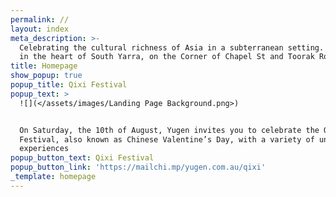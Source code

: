 ```yaml
---
permalink: //
layout: index
meta_description: >-
  Celebrating the cultural richness of Asia in a subterranean setting. Located
  in the heart of South Yarra, on the Corner of Chapel St and Toorak Road.
title: Homepage
show_popup: true
popup_title: Qixi Festival
popup_text: >
  ![](</assets/images/Landing Page Background.png>)


  On Saturday, the 10th of August, Yugen invites you to celebrate the Qixi
  Festival, also known as Chinese Valentine’s Day, with a variety of unique
  experiences
popup_button_text: Qixi Festival
popup_button_link: 'https://mailchi.mp/yugen.com.au/qixi'
_template: homepage
---
```


